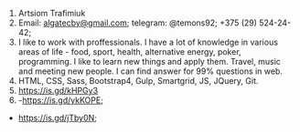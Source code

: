 1. Artsiom Trafimiuk
2. Email: algatecby@gmail.com; telegram: @temons92; +375 (29) 524-24-42;
3. I like to work with proffessionals. I have a lot of knowledge in various areas of life - food, sport, health, alternative energy, poker, programming. I like to learn new things and apply them. Travel, music and meeting new people. I can find answer for 99% questions in web. 
4. HTML, CSS, Sass, Bootstrap4, Gulp, Smartgrid, JS, JQuery, Git.
5. https://is.gd/kHPGy3
6. -https://is.gd/ykKOPE;
- https://is.gd/jTby0N;
